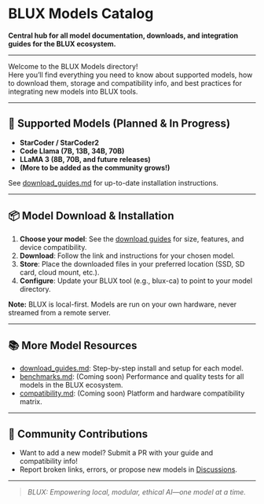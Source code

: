 # BLUX Models Catalog

**Central hub for all model documentation, downloads, and integration guides for the BLUX ecosystem.**

---

Welcome to the BLUX Models directory!  
Here you’ll find everything you need to know about supported models, how to download them, storage and compatibility info, and best practices for integrating new models into BLUX tools.

---

## 🚀 Supported Models (Planned & In Progress)

- **StarCoder / StarCoder2**
- **Code Llama (7B, 13B, 34B, 70B)**
- **LLaMA 3 (8B, 70B, and future releases)**
- **(More to be added as the community grows!)**

See [download_guides.md](download_guides.md) for up-to-date installation instructions.

---

## 📦 Model Download & Installation

1. **Choose your model**: See the [download guides](download_guides.md) for size, features, and device compatibility.
2. **Download**: Follow the link and instructions for your chosen model.
3. **Store**: Place the downloaded files in your preferred location (SSD, SD card, cloud mount, etc.).
4. **Configure**: Update your BLUX tool (e.g., blux-ca) to point to your model directory.

**Note:** BLUX is local-first. Models are run on your own hardware, never streamed from a remote server.

---

## 📚 More Model Resources

- [download_guides.md](download_guides.md): Step-by-step install and setup for each model.
- [benchmarks.md](benchmarks.md): (Coming soon) Performance and quality tests for all models in the BLUX ecosystem.
- [compatibility.md](compatibility.md): (Coming soon) Platform and hardware compatibility matrix.

---

## 🤝 Community Contributions

- Want to add a new model? Submit a PR with your guide and compatibility info!
- Report broken links, errors, or propose new models in [Discussions](https://github.com/Justadudeinspace/blux/discussions).

---

> _BLUX: Empowering local, modular, ethical AI—one model at a time._
